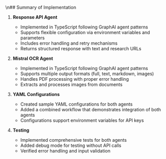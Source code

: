 \n## Summary of Implementation
1. **Response API Agent**
   - Implemented in TypeScript following GraphAI agent patterns
   - Supports flexible configuration via environment variables and parameters
   - Includes error handling and retry mechanisms
   - Returns structured response with text and research URLs

2. **Mistral OCR Agent**
   - Implemented in TypeScript following GraphAI agent patterns
   - Supports multiple output formats (full, text, markdown, images)
   - Handles PDF processing with proper error handling
   - Extracts and processes images from documents

3. **YAML Configurations**
   - Created sample YAML configurations for both agents
   - Added a combined workflow that demonstrates integration of both agents
   - Configurations support environment variables for API keys

4. **Testing**
   - Implemented comprehensive tests for both agents
   - Added debug mode for testing without API calls
   - Verified error handling and input validation
